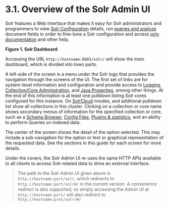 # 3.1. Overview of the Solr Admin UI

Solr features a Web interface that makes it easy for Solr administrators and programmers to view [Solr Configuration]() details, run [queries and analyze]() document fields in order to fine-tune a Solr configuration and access [only documentation]() and other help.

**Figure 1. Solr Dashboard**

Accessing the URL `http://hostname:8983/solr/` will show the main dashboard, which is divided into towo parts.

A left-side of the screen is a menu under the Solr logo that provides the navigation through the screens of the UI. The first set of links are for system-level information and configuration and provide access to [Logging](), [Collection/Core Administration](), and [Java Properties](), among other things. At the end of this information is at least one pulldown listing Solr cores configured for this instance. On [SolrCloud]() nnodes, and additional pulldown list show all collections in this cluster. Clicking on a collection or core name shows secondary menus of information for the specified collection or core, such as a [Schema Browser](), [Config Files](), [Plugins & statistics](), and an ability to perform Queries on indexed data.

The center of the screen shows the detail of the option selected. This may include a sub-navigation for the option or text or graphical representation of the requested data. See the sections in this guide for each screen for more details.

Under the covers, the Solr Admin UI re-uses the same HTTP APIs available to all clients to access Solr-related data to drive an external interface.

> The path to the Solr Admin UI given above is `http://hostname:port/solr`, which redirects to `http://hostname:port/solr#/` in the current version. A convenence redirect is also supported, so simply accessing the Admin UI at `http://hostname:port/` will also redirect to `http://hostname:prot/solr/#/`

